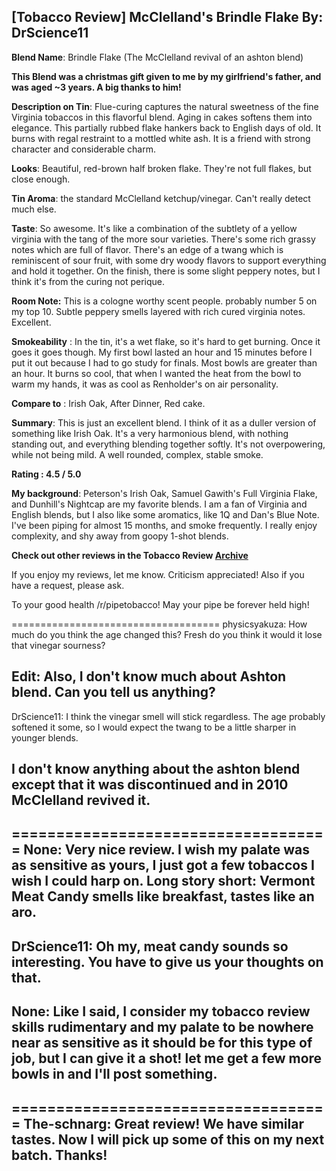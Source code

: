 [Tobacco Review] McClelland's Brindle Flake
By: DrScience11
---
**Blend Name**: Brindle Flake (The McClelland revival of an ashton blend)

**This Blend was a christmas gift given to me by my girlfriend's father, and was aged ~3 years. A big thanks to him!**

**Description on Tin**: Flue-curing captures the natural sweetness of the fine Virginia tobaccos in this flavorful blend. Aging in cakes softens them into elegance. This partially rubbed flake hankers back to English days of old. It burns with regal restraint to a mottled white ash. It is a friend with strong character and considerable charm.

**Looks**: Beautiful, red-brown half broken flake. They're not full flakes, but close enough. 

**Tin Aroma**: the standard McClelland ketchup/vinegar. Can't really detect much else.

**Taste**: So awesome. It's like a combination of the subtlety of a yellow virginia with the tang of the more sour varieties. There's some rich grassy notes which are full of flavor. There's an edge of a twang which is reminiscent of sour fruit, with some dry woody flavors to support everything and hold it together. On the finish, there is some slight peppery notes, but I think it's from the curing not perique.

**Room Note:** This is a cologne worthy scent people. probably number 5 on my top 10. Subtle peppery smells  layered with rich cured virginia notes. Excellent.

**Smokeability** : In the tin, it's a wet flake, so it's hard to get burning. Once it goes it goes though. My first bowl lasted an hour and 15 minutes before I put it out because I had to go study for finals. Most bowls are greater than an hour.  It burns so cool, that when I wanted the heat from the bowl to warm my hands, it was as cool as Renholder's on air personality.

**Compare to** : Irish Oak, After Dinner, Red cake.

**Summary**:  This is just an excellent blend. I think of it as a duller version of something like Irish Oak. It's a very harmonious blend, with nothing standing out, and everything blending together softly. It's not overpowering, while not being mild. A well rounded, complex, stable smoke.

**Rating : 4.5 / 5.0**

**My background**: Peterson's Irish Oak, Samuel Gawith's Full Virginia Flake, and Dunhill's Nightcap are my favorite blends. I am a fan of Virginia and English blends, but I also like some aromatics, like 1Q and Dan's Blue Note. I've been piping for almost 15 months, and smoke frequently. I really enjoy complexity, and shy away from goopy 1-shot blends.


**Check out other reviews in the Tobacco Review [Archive](https://docs.google.com/a/wfu.edu/spreadsheet/ccc?key=0AsnkEzAVwhUVdDZjMTRYckJfRnpJSmNCNkJyVjJieUE&pli=1#gid=0)**





If you enjoy my reviews, let me know. Criticism appreciated! Also if you have a request, please ask. 

To your good health /r/pipetobacco! May your pipe be forever held high!

====================================
physicsyakuza: How much do you think the age changed this? Fresh do you think it would it lose that vinegar sourness?

Edit: Also, I don't know much about Ashton blend. Can you tell us anything?
--
DrScience11: I think the vinegar smell will stick regardless. The age probably softened it some, so I would expect the twang to be a little sharper in younger blends.

I don't know anything about the ashton blend except that it was discontinued and in 2010 McClelland revived it.
--
====================================
None: Very nice review. I wish my palate was as sensitive as yours, I just got a few tobaccos I wish I could harp on. Long story short: Vermont Meat Candy smells like breakfast, tastes like an aro.
--
DrScience11: Oh my, meat candy sounds so interesting. You have to give us your thoughts on that.
--
None: Like I said, I consider my tobacco review skills rudimentary and my palate to be nowhere near as sensitive as it should be for this type of job, but I can give it a shot! let me get a few more bowls in and I'll post something.
--
====================================
The-schnarg: Great review! We have similar tastes. Now I will pick up some of this on my next batch. Thanks!
--
